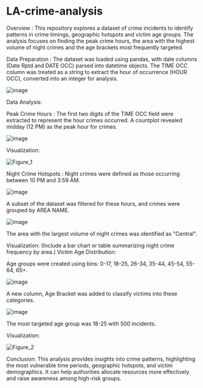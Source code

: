 # LA-crime-analysis

Overview : This repository explores a dataset of crime incidents to identify patterns in crime timings, geographic hotspots and victim age groups. The analysis focuses on finding the peak crime hours, the area with the highest volume of night crimes and the age brackets most frequently targeted.

Data Preparation :
The dataset was loaded using pandas, with date columns (Date Rptd and DATE OCC) parsed into datetime objects.
The TIME OCC column was treated as a string to extract the hour of occurrence (HOUR OCC), converted into an integer for analysis.

 ![image](https://github.com/user-attachments/assets/05c1ba72-2528-4022-bd7b-57cf0494a354)


Data Analysis:

Peak Crime Hours : The first two digits of the TIME OCC field were extracted to represent the hour crimes occurred.
A countplot revealed midday (12 PM) as the peak hour for crimes.

![image](https://github.com/user-attachments/assets/0b941c39-ddf8-4bbf-989b-9a973f859753)


Visualization:

![Figure_1](https://github.com/user-attachments/assets/f23fa36f-14e7-4288-bf86-3b5d2aea7a9a)


Night Crime Hotspots :
Night crimes were defined as those occurring between 10 PM and 3:59 AM.

 ![image](https://github.com/user-attachments/assets/c77512ca-a5c5-48a0-9bcf-57093341ce1b)

A subset of the dataset was filtered for these hours, and crimes were grouped by AREA NAME.

 ![image](https://github.com/user-attachments/assets/585f214d-5d30-4e2c-aa38-c162ff274e75)

The area with the largest volume of night crimes was identified as "Central".

Visualization:
(Include a bar chart or table summarizing night crime frequency by area.)
Victim Age Distribution:

Age groups were created using bins: 0-17, 18-25, 26-34, 35-44, 45-54, 55-64, 65+.

 ![image](https://github.com/user-attachments/assets/d973c657-43a6-4a58-b5ee-41a786e3062e)

A new column, Age Bracket was added to classify victims into these categories.

 ![image](https://github.com/user-attachments/assets/5d4bef4f-4192-41dd-99a0-863e3267c003)

The most targeted age group was 18-25 with 500 incidents.

Visualization:

 ![Figure_2](https://github.com/user-attachments/assets/849f717b-6072-4bb2-9f59-0dae25bc5da8)

Conclusion:
This analysis provides insights into crime patterns, highlighting the most vulnerable time periods, geographic hotspots, and victim demographics. It can help authorities allocate resources more effectively and raise awareness among high-risk groups.
